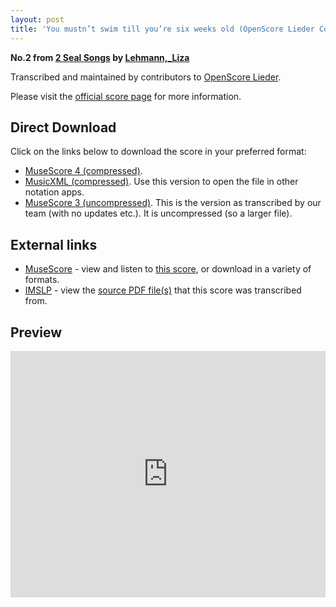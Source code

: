 ```yaml
---
layout: post
title: 'You mustn’t swim till you’re six weeks old (OpenScore Lieder Corpus)'
---
```


__No.2 from [2 Seal Songs](https://fourscoreandmore.org/openscore/lieder/Lehmann,_Liza/2_Seal_Songs/) by [Lehmann,_Liza](https://fourscoreandmore.org/openscore/lieder/Lehmann,_Liza)__

Transcribed and maintained by contributors to [OpenScore Lieder].

Please visit the [official score page] for more information.

[official score page]: https://musescore.com/openscore-lieder-corpus/scores/6573701
[OpenScore Lieder]: https://musescore.com/openscore-lieder-corpus

## Direct Download

Click on the links below to download the score in your preferred format:
- [MuseScore 4 (compressed)](https://github.com/openscore/lieder/blob/main/scores/Lehmann,_Liza/2_Seal_Songs/2_You_mustn’t_swim_till_you’re_six_weeks_old/lc6573701.mscz?raw=true).
- [MusicXML (compressed)](https://github.com/openscore/lieder/blob/main/scores/Lehmann,_Liza/2_Seal_Songs/2_You_mustn’t_swim_till_you’re_six_weeks_old/lc6573701.mxl?raw=true). Use this version to open the file in other notation apps.
- [MuseScore 3 (uncompressed)](https://github.com/openscore/lieder/blob/main/scores/Lehmann,_Liza/2_Seal_Songs/2_You_mustn’t_swim_till_you’re_six_weeks_old/lc6573701.mscx?raw=true). This is the version as transcribed by our team (with no updates etc.). It is uncompressed (so a larger file).

## External links

- [MuseScore] - view and listen to [this score][MuseScore], or download in a variety of formats.
- [IMSLP] - view the [source PDF file(s)][IMSLP] that this score was transcribed from.

[MuseScore]: https://musescore.com/score/6573701
[IMSLP]: https://imslp.org/wiki/Special:ReverseLookup/626778

## Preview

<iframe width="100%" height="394" src="https://musescore.com/openscore-lieder-corpus/scores/6573701/embed" frameborder="0" allowfullscreen allow="autoplay; fullscreen"></iframe>
